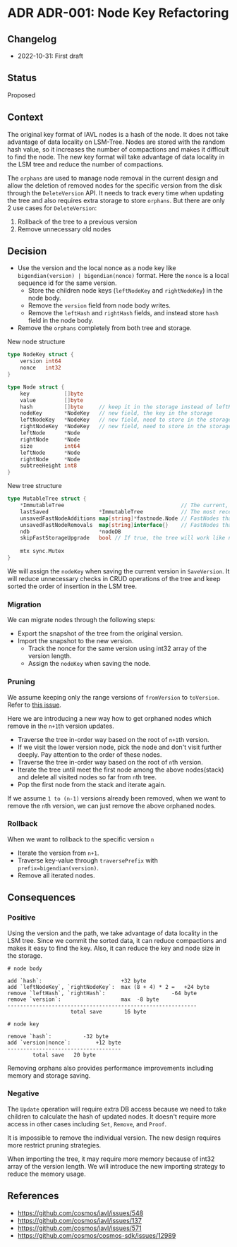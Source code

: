 # ADR ADR-001: Node Key Refactoring

## Changelog

- 2022-10-31: First draft

## Status

Proposed

## Context

The original key format of IAVL nodes is a hash of the node. It does not take advantage of data locality on LSM-Tree. Nodes are stored with the random hash value, so it increases the number of compactions and makes it difficult to find the node. The new key format will take advantage of data locality in the LSM tree and reduce the number of compactions.

The `orphans` are used to manage node removal in the current design and allow the deletion of removed nodes for the specific version from the disk through the `DeleteVersion` API. It needs to track every time when updating the tree and also requires extra storage to store `orphans`. But there are only 2 use cases for `DeleteVersion`:

1. Rollback of the tree to a previous version
2. Remove unnecessary old nodes

## Decision

- Use the version and the local nonce as a node key like `bigendian(version) | bigendian(nonce)` format. Here the `nonce` is a local sequence id for the same version.
	- Store the children node keys (`leftNodeKey` and `rightNodeKey`) in the node body.
	- Remove the `version` field from node body writes.
	- Remove the `leftHash` and `rightHash` fields, and instead store `hash` field in the node body.
- Remove the `orphans` completely from both tree and storage.

New node structure

```go
type NodeKey struct {
	version int64
	nonce   int32
}

type Node struct {
	key           []byte
	value         []byte
	hash          []byte     // keep it in the storage instead of leftHash and rightHash
	nodeKey       *NodeKey   // new field, the key in the storage
	leftNodeKey   *NodeKey   // new field, need to store in the storage
	rightNodeKey  *NodeKey   // new field, need to store in the storage
	leftNode      *Node
	rightNode     *Node
	size          int64
	leftNode      *Node
	rightNode     *Node
	subtreeHeight int8
}
```

New tree structure

```go
type MutableTree struct {
	*ImmutableTree                                     // The current, working tree.
	lastSaved                *ImmutableTree            // The most recently saved tree.
	unsavedFastNodeAdditions map[string]*fastnode.Node // FastNodes that have not yet been saved to disk
	unsavedFastNodeRemovals  map[string]interface{}    // FastNodes that have not yet been removed from disk
	ndb                      *nodeDB
	skipFastStorageUpgrade   bool // If true, the tree will work like no fast storage and always not upgrade fast storage
	
	mtx sync.Mutex
}
```

We will assign the `nodeKey` when saving the current version in `SaveVersion`. It will reduce unnecessary checks in CRUD operations of the tree and keep sorted the order of insertion in the LSM tree.

### Migration

We can migrate nodes through the following steps:

- Export the snapshot of the tree from the original version.
- Import the snapshot to the new version.
	- Track the nonce for the same version using int32 array of the version length.
	- Assign the `nodeKey` when saving the node.

### Pruning

We assume keeping only the range versions of `fromVersion` to `toVersion`. Refer to [this issue](https://github.com/cosmos/cosmos-sdk/issues/12989).

Here we are introducing a new way how to get orphaned nodes which remove in the `n+1`th version updates.

- Traverse the tree in-order way based on the root of `n+1`th version.
- If we visit the lower version node, pick the node and don't visit further deeply. Pay attention to the order of these nodes.
- Traverse the tree in-order way based on the root of `n`th version.
- Iterate the tree until meet the first node among the above nodes(stack) and delete all visited nodes so far from `n`th tree.
- Pop the first node from the stack and iterate again.

If we assume `1 to (n-1)` versions already been removed, when we want to remove the `n`th version, we can just remove the above orphaned nodes.

### Rollback

When we want to rollback to the specific version `n`

- Iterate the version from `n+1`.
- Traverse key-value through `traversePrefix` with `prefix=bigendian(version)`.
- Remove all iterated nodes.

## Consequences

### Positive

Using the version and the path, we take advantage of data locality in the LSM tree. Since we commit the sorted data, it can reduce compactions and makes it easy to find the key. Also, it can reduce the key and node size in the storage.

```
# node body

add `hash`:							+32 byte
add `leftNodeKey`, `rightNodeKey`:	max (8 + 4) * 2 = 	+24 byte
remove `leftHash`, `rightHash`:			    		-64 byte
remove `version`: 					max	 -8 byte
------------------------------------------------------------
					total save	 	 16 byte

# node key

remove `hash`:			-32 byte
add `version|nonce`:		+12 byte
------------------------------------
		total save 	 20 byte
```

Removing orphans also provides performance improvements including memory and storage saving.

### Negative

The `Update` operation will require extra DB access because we need to take children to calculate the hash of updated nodes.
It doesn't require more access in other cases including `Set`, `Remove`, and `Proof`.

It is impossible to remove the individual version. The new design requires more restrict pruning strategies.

When importing the tree, it may require more memory because of int32 array of the version length. We will introduce the new importing strategy to reduce the memory usage.

## References

- https://github.com/cosmos/iavl/issues/548
- https://github.com/cosmos/iavl/issues/137
- https://github.com/cosmos/iavl/issues/571
- https://github.com/cosmos/cosmos-sdk/issues/12989
